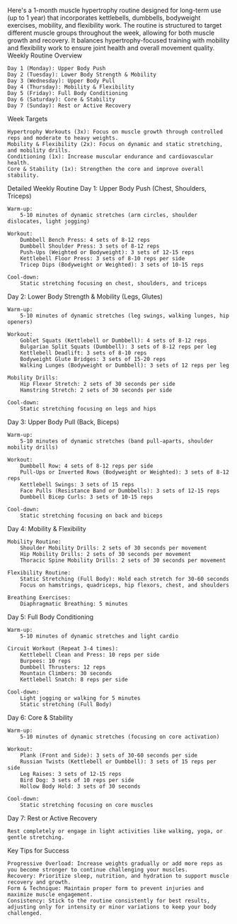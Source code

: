 Here's a 1-month muscle hypertrophy routine designed for long-term use (up to 1 year) that incorporates kettlebells, dumbbells, bodyweight exercises, mobility, and flexibility work. The routine is structured to target different muscle groups throughout the week, allowing for both muscle growth and recovery. It balances hypertrophy-focused training with mobility and flexibility work to ensure joint health and overall movement quality.
Weekly Routine Overview

    Day 1 (Monday): Upper Body Push
    Day 2 (Tuesday): Lower Body Strength & Mobility
    Day 3 (Wednesday): Upper Body Pull
    Day 4 (Thursday): Mobility & Flexibility
    Day 5 (Friday): Full Body Conditioning
    Day 6 (Saturday): Core & Stability
    Day 7 (Sunday): Rest or Active Recovery

Week Targets

    Hypertrophy Workouts (3x): Focus on muscle growth through controlled reps and moderate to heavy weights.
    Mobility & Flexibility (2x): Focus on dynamic and static stretching, and mobility drills.
    Conditioning (1x): Increase muscular endurance and cardiovascular health.
    Core & Stability (1x): Strengthen the core and improve overall stability.

Detailed Weekly Routine
Day 1: Upper Body Push (Chest, Shoulders, Triceps)

    Warm-up:
        5-10 minutes of dynamic stretches (arm circles, shoulder dislocates, light jogging)

    Workout:
        Dumbbell Bench Press: 4 sets of 8-12 reps
        Dumbbell Shoulder Press: 3 sets of 8-12 reps
        Push-Ups (Weighted or Bodyweight): 3 sets of 12-15 reps
        Kettlebell Floor Press: 3 sets of 8-10 reps per side
        Tricep Dips (Bodyweight or Weighted): 3 sets of 10-15 reps

    Cool-down:
        Static stretching focusing on chest, shoulders, and triceps

Day 2: Lower Body Strength & Mobility (Legs, Glutes)

    Warm-up:
        5-10 minutes of dynamic stretches (leg swings, walking lunges, hip openers)

    Workout:
        Goblet Squats (Kettlebell or Dumbbell): 4 sets of 8-12 reps
        Bulgarian Split Squats (Dumbbell): 3 sets of 8-12 reps per leg
        Kettlebell Deadlift: 3 sets of 8-10 reps
        Bodyweight Glute Bridges: 3 sets of 15-20 reps
        Walking Lunges (Bodyweight or Dumbbell): 3 sets of 12 reps per leg

    Mobility Drills:
        Hip Flexor Stretch: 2 sets of 30 seconds per side
        Hamstring Stretch: 2 sets of 30 seconds per side

    Cool-down:
        Static stretching focusing on legs and hips

Day 3: Upper Body Pull (Back, Biceps)

    Warm-up:
        5-10 minutes of dynamic stretches (band pull-aparts, shoulder mobility drills)

    Workout:
        Dumbbell Row: 4 sets of 8-12 reps per side
        Pull-Ups or Inverted Rows (Bodyweight or Weighted): 3 sets of 8-12 reps
        Kettlebell Swings: 3 sets of 15 reps
        Face Pulls (Resistance Band or Dumbbells): 3 sets of 12-15 reps
        Dumbbell Bicep Curls: 3 sets of 10-15 reps

    Cool-down:
        Static stretching focusing on back and biceps

Day 4: Mobility & Flexibility

    Mobility Routine:
        Shoulder Mobility Drills: 2 sets of 30 seconds per movement
        Hip Mobility Drills: 2 sets of 30 seconds per movement
        Thoracic Spine Mobility Drills: 2 sets of 30 seconds per movement

    Flexibility Routine:
        Static Stretching (Full Body): Hold each stretch for 30-60 seconds
        Focus on hamstrings, quadriceps, hip flexors, chest, and shoulders

    Breathing Exercises:
        Diaphragmatic Breathing: 5 minutes

Day 5: Full Body Conditioning

    Warm-up:
        5-10 minutes of dynamic stretches and light cardio

    Circuit Workout (Repeat 3-4 times):
        Kettlebell Clean and Press: 10 reps per side
        Burpees: 10 reps
        Dumbbell Thrusters: 12 reps
        Mountain Climbers: 30 seconds
        Kettlebell Snatch: 8 reps per side

    Cool-down:
        Light jogging or walking for 5 minutes
        Static stretching (Full Body)

Day 6: Core & Stability

    Warm-up:
        5-10 minutes of dynamic stretches (focusing on core activation)

    Workout:
        Plank (Front and Side): 3 sets of 30-60 seconds per side
        Russian Twists (Kettlebell or Dumbbell): 3 sets of 15 reps per side
        Leg Raises: 3 sets of 12-15 reps
        Bird Dog: 3 sets of 10 reps per side
        Hollow Body Hold: 3 sets of 30 seconds

    Cool-down:
        Static stretching focusing on core muscles

Day 7: Rest or Active Recovery

    Rest completely or engage in light activities like walking, yoga, or gentle stretching.

Key Tips for Success

    Progressive Overload: Increase weights gradually or add more reps as you become stronger to continue challenging your muscles.
    Recovery: Prioritize sleep, nutrition, and hydration to support muscle recovery and growth.
    Form & Technique: Maintain proper form to prevent injuries and maximize muscle engagement.
    Consistency: Stick to the routine consistently for best results, adjusting only for intensity or minor variations to keep your body challenged.
